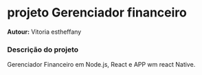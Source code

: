 # projeto Gerenciador financeiro

**Autour:** Vitoria estheffany

### Descrição do projeto

Gerenciador Financeiro em Node.js,
React e APP wm react Native.
